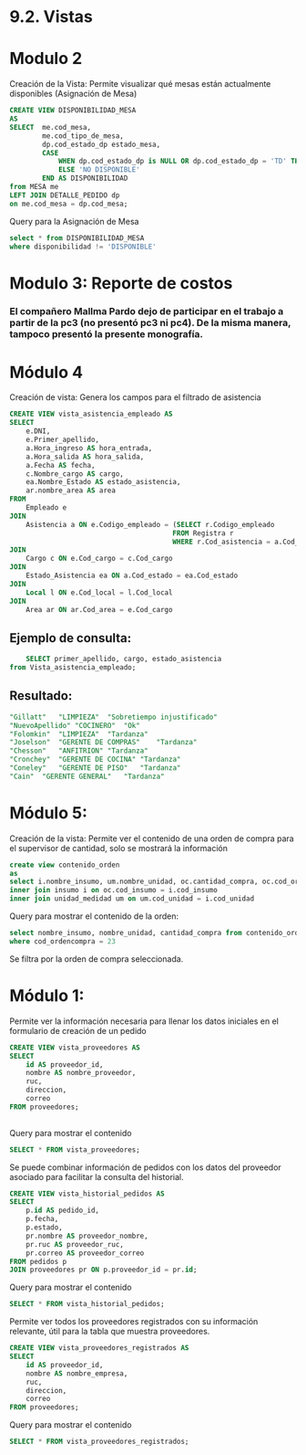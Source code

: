 # 9.2. Vistas


# Modulo 2

Creación de la Vista: Permite visualizar qué mesas están actualmente disponibles (Asignación de Mesa)
```sql
CREATE VIEW DISPONIBILIDAD_MESA
AS
SELECT  me.cod_mesa, 
		me.cod_tipo_de_mesa,
		dp.cod_estado_dp estado_mesa,
		CASE 
			WHEN dp.cod_estado_dp is NULL OR dp.cod_estado_dp = 'TD' THEN 'DISPONIBLE'
			ELSE 'NO DISPONIBLE'
		END AS DISPONIBILIDAD
from MESA me
LEFT JOIN DETALLE_PEDIDO dp
on me.cod_mesa = dp.cod_mesa;
```

Query para la Asignación de Mesa
```sql
select * from DISPONIBILIDAD_MESA
where disponibilidad != 'DISPONIBLE'
```

# Modulo 3: Reporte de costos
### El compañero Mallma Pardo dejo de participar en el trabajo a partir de la pc3 (no presentó pc3 ni pc4). De la misma manera, tampoco presentó la presente monografía.


# Módulo 4
Creación de vista: Genera los campos para el filtrado de asistencia
```sql
CREATE VIEW vista_asistencia_empleado AS
SELECT  
    e.DNI,
    e.Primer_apellido,
    a.Hora_ingreso AS hora_entrada,
    a.Hora_salida AS hora_salida,
	a.Fecha AS fecha,
    c.Nombre_cargo AS cargo,
    ea.Nombre_Estado AS estado_asistencia,
	ar.nombre_area AS area
FROM 
    Empleado e
JOIN 
    Asistencia a ON e.Codigo_empleado = (SELECT r.Codigo_empleado 
                                        FROM Registra r 
                                        WHERE r.Cod_asistencia = a.Cod_asistencia)
JOIN 
    Cargo c ON e.Cod_cargo = c.Cod_cargo
JOIN 
    Estado_Asistencia ea ON a.Cod_estado = ea.Cod_estado
JOIN 
    Local l ON e.Cod_local = l.Cod_local
JOIN 
    Area ar ON ar.Cod_area = e.Cod_cargo
```
## Ejemplo de consulta:
```sql
	SELECT primer_apellido, cargo, estado_asistencia
from Vista_asistencia_empleado;
```
## Resultado:
```sql
"Gillatt"	"LIMPIEZA"	"Sobretiempo injustificado"
"NuevoApellido"	"COCINERO"	"Ok"
"Folomkin"	"LIMPIEZA"	"Tardanza"
"Joselson"	"GERENTE DE COMPRAS"	"Tardanza"
"Chesson"	"ANFITRION"	"Tardanza"
"Cronchey"	"GERENTE DE COCINA"	"Tardanza"
"Coneley"	"GERENTE DE PISO"	"Tardanza"
"Cain"	"GERENTE GENERAL"	"Tardanza"
```
# Módulo 5:
Creación de la vista: Permite ver el contenido de una orden de compra para el supervisor de cantidad, solo se mostrará la información
```sql
create view contenido_orden
as
select i.nombre_insumo, um.nombre_unidad, oc.cantidad_compra, oc.cod_ordencompra from orden_comprainsumo oc 
inner join insumo i on oc.cod_insumo = i.cod_insumo 
inner join unidad_medidad um on um.cod_unidad = i.cod_unidad 
```
Query para mostrar el contenido de la orden:
```sql
select nombre_insumo, nombre_unidad, cantidad_compra from contenido_orden
where cod_ordencompra = 23
```
Se filtra por la orden de compra seleccionada.

# Módulo 1:
Permite ver la información necesaria para llenar los datos iniciales en el formulario de creación de un pedido
```sql
CREATE VIEW vista_proveedores AS
SELECT 
    id AS proveedor_id,
    nombre AS nombre_proveedor,
    ruc,
    direccion,
    correo
FROM proveedores;
 
```
Query para mostrar el contenido
```sql
SELECT * FROM vista_proveedores;
```
Se puede combinar información de pedidos con los datos del proveedor asociado para facilitar la consulta del historial.
```sql
CREATE VIEW vista_historial_pedidos AS
SELECT 
    p.id AS pedido_id,
    p.fecha,
    p.estado,
    pr.nombre AS proveedor_nombre,
    pr.ruc AS proveedor_ruc,
    pr.correo AS proveedor_correo
FROM pedidos p
JOIN proveedores pr ON p.proveedor_id = pr.id;

```
Query para mostrar el contenido
```sql
SELECT * FROM vista_historial_pedidos;
```

Permite ver todos los proveedores registrados con su información relevante, útil para la tabla que muestra proveedores.

```sql
CREATE VIEW vista_proveedores_registrados AS
SELECT 
    id AS proveedor_id,
    nombre AS nombre_empresa,
    ruc,
    direccion,
    correo
FROM proveedores;

```
Query para mostrar el contenido
```sql
SELECT * FROM vista_proveedores_registrados;
```